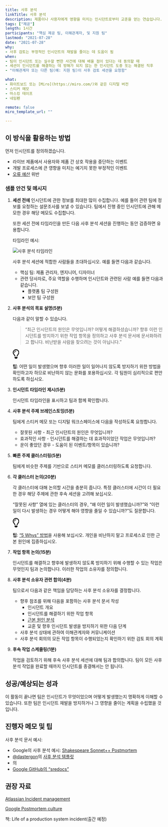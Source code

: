 ```yaml
---
title: 사후 분석
linkTitle: 사후 분석
description: 제품이나 사용자에게 영향을 미치는 인시던트로부터 교훈을 얻는 연습입니다. SRE 커뮤니티에서는 이 연습을 인시던트 회고라고 합니다.
tags: ["제공"]
length: 1시간
participants: "핵심 제공 팀, 이해관계자, 및 지원 팀"
lastmod: "2021-07-28"
date: "2021-07-28"
why: 
- 사후 검토는 부정적인 인시던트의 재발을 줄이는 데 도움이 됨
when:
- 팀이 인시던트 또는 실수할 뻔한 사건에 대해 배울 점이 있다는 데 동의할 때
- 세션이 인시던트를 해결하는 데 방해가 되지 않는 한 인시던트 도중 또는 해결된 직후
- "이해관계자 또는 다른 팀(예: 지원 팀)이 사후 검토 세션을 요청함"

what:
- 화이트보드 또는 [Miro](https://miro.com/)와 같은 디지털 버전
- 스티커 메모
- 마스킹 테이프
- 네임펜

remote: false
miro_template_url: "" 

---
```

<h2 id="how-to-use-this-method">이 방식을 활용하는
방법</h2>

<p>먼저 인시던트를 정의하겠습니다.</p>

<ul>

<li>라이브 제품에서 사용자와 제품 간 상호 작용을 중단하는 이벤트</li>

<li>개발 프로세스에 큰 영향을 미치는 예기치 못한 부정적인 이벤트</li>

<li><a
href="https://cloud.google.com/blog/products/management-tools/sre-error-budgets-and-maintenance-windows"
target="_blank" rel="nofollow">오류
예산</a> 위반</li>

</ul>

<h3 id="sample-agenda--prompts">샘플 안건 및
메시지</h3>

<ol>

<li>

<p><strong>세션 전에</strong> 인시던트에 관한 정보를 최대한 많이
수집합니다. 예를 들어 관련 팀에 정보를 요청하는 설문조사를 보낼 수 있습니다. 팀에서 진행 중인 인시던트에 관해 메모한
경우 해당 메모도 수집합니다.</p>

<p>또한 세션 전에 타임라인을 만든 다음 사후 분석 세션을 진행하는 동안 검증하면
유용합니다.</p>

<p>타임라인 예시:</p>

<p><img
src="https://tanzu.vmware.com/developer/practices/postmortem/images/timeline.jpg"
alt="사후 분석 타임라인"  /></p>

<p>사후 분석 세션에 적합한 사람들을 초대하십시오. 예를 들면 다음과 같습니다.</p>

<ul>

<li>핵심 팀: 제품 관리자, 엔지니어, 디자이너</li>

<li>관련 당사자로, 주요 역할을 수행하며 인시던트와 관련된 사람 예를 들면 다음과 같습니다.

<ul>

<li>플랫폼 팀 구성원</li>

<li>보안 팀 구성원</li>

</ul>

</li>

</ul>

</li>

<li>

<p><strong>사후 분석의 목표 설명(5분)</strong></p>

<p>다음과 같이 말할 수 있습니다.</p>

<blockquote>

<p>“최근 인시던트의 원인은 무엇입니까? 어떻게 해결하셨습니까? 향후 이런 인시던트를 방지하기 위한 작업
항목을 정의하고 사후 분석 문서에 문서화하려고 합니다. 비난받을 사람을 찾으려는 것이 아닙니다.”</p>

</blockquote>

<div class="callout td-box--gray-darkest p-3 my-5
border-bottom border-right border-left border-top
row"><div class="col-1 row align-items-center
justify-content-center"><svg height="30"
aria-hidden="true" focusable="false"
data-prefix="far" data-icon="lightbulb"
role="img" xmlns="http://www.w3.org/2000/svg"
viewBox="0 0 352 512" class="svg-inline--fa
fa-lightbulb"><path fill="currentColor"
d="M176 80c-52.94 0-96 43.06-96 96 0 8.84 7.16 16 16 16s16-7.16
16-16c0-35.3 28.72-64 64-64 8.84 0 16-7.16
16-16s-7.16-16-16-16zM96.06 459.17c0 3.15.93 6.22 2.68 8.84l24.51
36.84c2.97 4.46 7.97 7.14 13.32 7.14h78.85c5.36 0 10.36-2.68
13.32-7.14l24.51-36.84c1.74-2.62 2.67-5.7
2.68-8.84l.05-43.18H96.02l.04 43.18zM176 0C73.72 0 0 82.97 0 176c0
44.37 16.45 84.85 43.56 115.78 16.64 18.99 42.74 58.8 52.42
92.16v.06h48v-.12c-.01-4.77-.72-9.51-2.15-14.07-5.59-17.81-22.82-64.77-62.17-109.67-20.54-23.43-31.52-53.15-31.61-84.14-.2-73.64
59.67-128 127.95-128 70.58 0 128 57.42 128 128 0 30.97-11.24
60.85-31.65 84.14-39.11 44.61-56.42 91.47-62.1 109.46a47.507 47.507
0 0 0-2.22 14.3v.1h48v-.05c9.68-33.37 35.78-73.18 52.42-92.16C335.55
260.85 352 220.37 352 176 352 78.8 273.2 0 176 0z"
class=""></path></svg></div><div
class="col-11"><p><strong>팁</strong>:
어떤 일이 발생했으며 향후 이러한 일이 일어나지 않도록 방지하기 위한 방법을 확인하고자 하므로 비난하지 않는 문화를
포용하십시오. 각 팀원이 심리적으로 편안하도록 하십시오.</p></div></div>

</li>

<li>

<p><strong>인시던트 타임라인 제시(5분)</strong></p>

<p>인시던트 타임라인을 표시하고 팀과 함께 확인합니다.</p>

</li>

<li>

<p><strong>사후 분석 주제 브레인스토밍(5분)</strong></p>

<p>팀에게 스티커 메모 또는 디지털 워크스페이스에 다음을 작성하도록 요청합니다.</p>

<ul>

<li>잘못된 사항 - 최근 인시던트의 원인은 무엇입니까?</li>

<li>효과적인 사항 - 인시던트를 해결하는 데 효과적이었던 작업은 무엇입니까?</li>

<li>운이 좋았던 경우 - 도움이 된 이벤트/항목이 있습니까?</li>

</ul>

</li>

<li>

<p><strong>빠른 주제 클러스터링(5분)</strong></p>

<p>팀에게 비슷한 주제를 기반으로 스티커 메모를 클러스터링하도록 요청합니다.</p>

</li>

<li>

<p><strong>각 클러스터 논의(20분)</strong></p>

<p>각 클러스터에 대해 논의할 시간을 충분히 줍니다. 특정 클러스터에 시간이 더 필요한 경우 해당 주제에 관한
후속 세션을 고려해 보십시오.</p>

<p>“잘못된 사항” 열에 있는 클러스터의 경우, “왜 이런 일이 발생했습니까?”와 “이런 일이 다시 발생하는
경우 어떻게 해야 영향을 줄일 수 있습니까?”도 질문합니다.</p>

<div class="callout td-box--gray-darkest p-3 my-5
border-bottom border-right border-left border-top
row"><div class="col-1 row align-items-center
justify-content-center"><svg height="30"
aria-hidden="true" focusable="false"
data-prefix="far" data-icon="lightbulb"
role="img" xmlns="http://www.w3.org/2000/svg"
viewBox="0 0 352 512" class="svg-inline--fa
fa-lightbulb"><path fill="currentColor"
d="M176 80c-52.94 0-96 43.06-96 96 0 8.84 7.16 16 16 16s16-7.16
16-16c0-35.3 28.72-64 64-64 8.84 0 16-7.16
16-16s-7.16-16-16-16zM96.06 459.17c0 3.15.93 6.22 2.68 8.84l24.51
36.84c2.97 4.46 7.97 7.14 13.32 7.14h78.85c5.36 0 10.36-2.68
13.32-7.14l24.51-36.84c1.74-2.62 2.67-5.7
2.68-8.84l.05-43.18H96.02l.04 43.18zM176 0C73.72 0 0 82.97 0 176c0
44.37 16.45 84.85 43.56 115.78 16.64 18.99 42.74 58.8 52.42
92.16v.06h48v-.12c-.01-4.77-.72-9.51-2.15-14.07-5.59-17.81-22.82-64.77-62.17-109.67-20.54-23.43-31.52-53.15-31.61-84.14-.2-73.64
59.67-128 127.95-128 70.58 0 128 57.42 128 128 0 30.97-11.24
60.85-31.65 84.14-39.11 44.61-56.42 91.47-62.1 109.46a47.507 47.507
0 0 0-2.22 14.3v.1h48v-.05c9.68-33.37 35.78-73.18 52.42-92.16C335.55
260.85 352 220.37 352 176 352 78.8 273.2 0 176 0z"
class=""></path></svg></div><div
class="col-11"><p><strong>팁</strong>:
<a href="https://en.wikipedia.org/wiki/Five_whys">“5
Whys” 방법</a>을 사용해 보십시오. 개인을 비난하지 말고 프로세스로 인한 근본 원인에
집중하십시오.</p></div></div>

</li>

<li>

<p><strong>작업 항목 논의(15분)</strong></p>

<p>인시던트를 해결하고 향후에 발생하지 않도록 방지하기 위해 수행할 수 있는 작업은 무엇인지 팀과 논의합니다.
이러한 작업의 소유자를 정의합니다.</p>

</li>

<li>

<p><strong>사후 분석 소유자 관련 합의(4분)</strong></p>

<p>팀으로서 다음과 같은 책임을 담당하는 사후 분석 소유자를 결정합니다.</p>

<ul>

<li>향후 참조를 위해 다음을 포함하는 사후 분석 문서 작성

<ul>

<li>인시던트 개요</li>

<li>인시던트를 해결하기 위한 작업 항목</li>

<li><a
href="https://asq.org/quality-resources/root-cause-analysis"
target="_blank" rel="nofollow">근본 원인
분석</a></li>

<li>교훈 및 향후 인시던트 발생을 방지하기 위한 다음 단계</li>

</ul>

</li>

<li>사후 분석 상태에 관하여 이해관계자와 커뮤니케이션</li>

<li>사후 분석 회의의 모든 작업 항목이 수행되었는지 확인하기 위한 검토 회의 계획</li>

</ul>

</li>

<li>

<p><strong>후속 작업 스케줄링(1분)</strong></p>

<p>작업을 검토하기 위해 후속 사후 분석 세션에 대해 팀과 합의합니다. 팀이 모든 사후 분석 작업을 완료할
때까지 인시던트를 종결해서는 안 됩니다.</p>

</li>

</ol>

<h2 id="successexpected-outcomes">성공/예상되는
성과</h2>

<p>이 활동이 끝나면 팀은 인시던트가 무엇이었으며 어떻게 발생했는지 명확하게 이해할 수 있습니다. 또한 팀은
인시던트 재발을 방지하거나 그 영향을 줄이는 계획을 수립했을 것입니다.</p>

<h2 id="facilitator-notes--tips">진행자 메모 및
팁</h2>

<p>사후 분석 문서 예시:</p>

<ul>

<li>Google의 사후 분석 예시: <a
href="https://sre.google/sre-book/example-postmortem/"
target="_blank" rel="nofollow">Shakespeare
Sonnet++ Postmortem</a></li>

<li><a href="https://github.com/dastergon"
target="_blank"
rel="nofollow">@dastergon</a>의 <a
href="https://github.com/dastergon/postmortem-templates"
target="_blank" rel="nofollow">사후 분석
템플릿</a></li>

<li>의</li>

<li><a href="https://github.com/google/sredocs"
target="_blank" rel="nofollow">Google GitHub의
“sredocs”</a></li>

</ul>

<h2 id="recommended-reading">권장 자료</h2>

<p><a
href="https://www.atlassian.com/incident-management"
target="_blank" rel="nofollow">Atlassian
Incident management</a></p>

<p><a
href="https://sre.google/sre-book/postmortem-culture/"
target="_blank" rel="nofollow">Google
Postmortem culture</a></p>

<p>책: Life of a production system incident(출간 예정)</p>